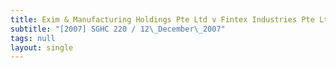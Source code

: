 ```yaml
---
title: Exim & Manufacturing Holdings Pte Ltd v Fintex Industries Pte Ltd
subtitle: "[2007] SGHC 220 / 12\_December\_2007"
tags: null
layout: single
---
```


